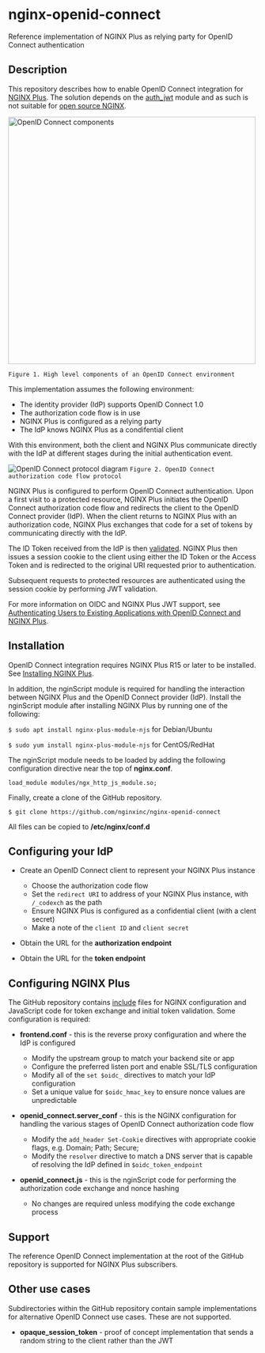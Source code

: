 # nginx-openid-connect

Reference implementation of NGINX Plus as relying party for OpenID Connect authentication

## Description

This repository describes how to enable OpenID Connect integration for [NGINX Plus](https://www.nginx.com/products/nginx/). The solution depends on the [auth_jwt](http://nginx.org/en/docs/http/ngx_http_auth_jwt_module.html) module and as such is not suitable for [open source NGINX](http://www.nginx.org/en).

<img src=https://www.nginx.com/wp-content/uploads/2018/04/dia-LC-2018-03-30-OpenID-Connect-authorization-code-flow-NGINX-800x426-03.svg alt="OpenID Connect components" width=500>

`Figure 1. High level components of an OpenID Connect environment`

This implementation assumes the following environment:

  * The identity provider (IdP) supports OpenID Connect 1.0
  * The authorization code flow is in use
  * NGINX Plus is configured as a relying party
  * The IdP knows NGINX Plus as a condifential client

With this environment, both the client and NGINX Plus communicate directly with the IdP at different stages during the initial authentication event.

![OpenID Connect protocol diagram](https://www.nginx.com/wp-content/uploads/2018/04/dia-LC-2018-03-30-OpenID-Connect-authentication-code-flow-detailed-800x840-03.svg)
`Figure 2. OpenID Connect authorization code flow protocol`

NGINX Plus is configured to perform OpenID Connect authentication. Upon a first visit to a protected resource, NGINX Plus initiates the OpenID Connect authorization code flow and redirects the client to the OpenID Connect provider (IdP). When the client returns to NGINX Plus with an authorization code, NGINX Plus exchanges that code for a set of tokens by communicating directly with the IdP.

The ID Token received from the IdP is then [validated](https://openid.net/specs/openid-connect-core-1_0.html#IDTokenValidation). NGINX Plus then issues a session cookie to the client using either the ID Token or the Access Token and is redirected to the original URI requested prior to authentication.

Subsequent requests to protected resources are authenticated using the session cookie by performing JWT validation.
 
For more information on OIDC and NGINX Plus JWT support, see [Authenticating Users to Existing Applications with OpenID Connect and NGINX Plus](https://www.nginx.com/blog/authenticating-users-existing-applications-openid-connect-nginx-plus/).

## Installation

OpenID Connect integration requires NGINX Plus R15 or later to be installed. See [Installing NGINX Plus](https://docs.nginx.com/nginx/admin-guide/installing-nginx/installing-nginx-plus/).

In addition, the nginScript module is required for handling the interaction between NGINX Plus and the OpenID Connect provider (IdP). Install the nginScript module after installing NGINX Plus by running one of the following:

`$ sudo apt install nginx-plus-module-njs` for Debian/Ubuntu

`$ sudo yum install nginx-plus-module-njs` for CentOS/RedHat

The nginScript module needs to be loaded by adding the following configuration directive near the top of **nginx.conf**.

```nginx
load_module modules/ngx_http_js_module.so;
```

Finally, create a clone of the GitHub repository.

`$ git clone https://github.com/nginxinc/nginx-openid-connect`

All files can be copied to **/etc/nginx/conf.d**

## Configuring your IdP

  * Create an OpenID Connect client to represent your NGINX Plus instance
    * Choose the authorization code flow
    * Set the `redirect URI` to address of your NGINX Plus instance, with `/_codexch` as the path
    * Ensure NGINX Plus is configured as a confidential client (with a clent secret)
    * Make a note of the `client ID` and `client secret`
    
  * Obtain the URL for the **authorization endpoint**
  
  * Obtain the URL for the **token endpoint**

## Configuring NGINX Plus

The GitHub repository contains [include](http://nginx.org/en/docs/ngx_core_module.html#include) files for NGINX configuration and JavaScript code for token exchange and initial token validation. Some configuration is required:

  * **frontend.conf** - this is the reverse proxy configuration and where the IdP is configured
    * Modify the upstream group to match your backend site or app
    * Configure the preferred listen port and enable SSL/TLS configuration
    * Modify all of the `set $oidc_` directives to match your IdP configuration
    * Set a unique value for `$oidc_hmac_key` to ensure nonce values are unpredictable

  * **openid_connect.server_conf** - this is the NGINX configuration for handling the various stages of OpenID Connect authorization code flow
    * Modify the `add_header Set-Cookie` directives with appropriate cookie flags, e.g. Domain; Path; Secure;
    * Modify the `resolver` directive to match a DNS server that is capable of resolving the IdP defined in `$oidc_token_endpoint`

  * **openid_connect.js** - this is the nginScript code for performing the authorization code exchange and nonce hashing
    * No changes are required unless modifying the code exchange process

## Support

The reference OpenID Connect implementation at the root of the GitHub repository is supported for NGINX Plus subscribers.

## Other use cases

Subdirectories within the GitHub repository contain sample implementations for alternative OpenID Connect use cases. These are not supported.

  * **opaque_session_token** - proof of concept implementation that sends a random string to the client rather than the JWT
